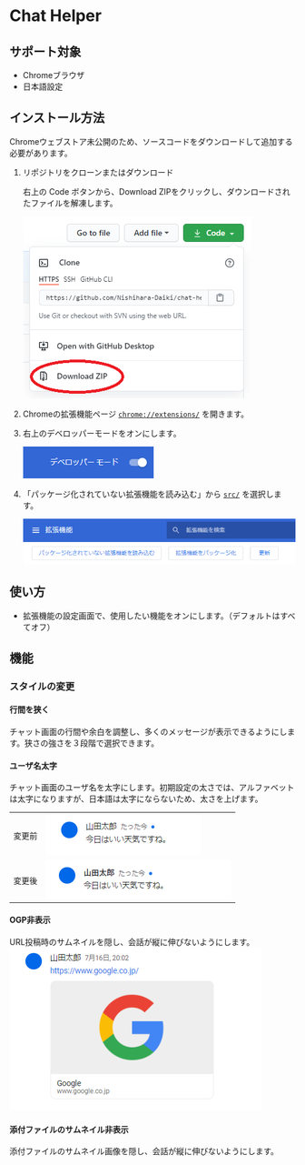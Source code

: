 # Chat Helper

## サポート対象
- Chromeブラウザ
- 日本語設定

## インストール方法

Chromeウェブストア未公開のため、ソースコードをダウンロードして追加する必要があります。

1. リポジトリをクローンまたはダウンロード

	右上の Code ボタンから、Download ZIPをクリックし、ダウンロードされたファイルを解凍します。

	![ダウンロード手順](./docs/images/install-download.png)

1. Chromeの拡張機能ページ [`chrome://extensions/`](chrome://extensions/) を開きます。
1. 右上のデベロッパーモードをオンにします。

	![デベロッパーモード](./docs/images/install-developer-mode.png)

1. 「パッケージ化されていない拡張機能を読み込む」から [`src/`](./src) を選択します。

	![パッケージ化されていない拡張機能を読み込む](./docs/images/install-load.png)


## 使い方

- 拡張機能の設定画面で、使用したい機能をオンにします。（デフォルトはすべてオフ）


## 機能

### スタイルの変更
#### 行間を狭く
チャット画面の行間や余白を調整し、多くのメッセージが表示できるようにします。狭さの強さを３段階で選択できます。

#### ユーザ名太字
チャット画面のユーザ名を太字にします。初期設定の太さでは、アルファベットは太字になりますが、日本語は太字にならないため、太さを上げます。

|  |  |
|--|--|
|変更前|![ユーザ名太字](./docs/images/bold-before.png)|
|変更後|![ユーザ名太字](./docs/images/bold-after.png)|




#### OGP非表示
URL投稿時のサムネイルを隠し、会話が縦に伸びないようにします。
![](./docs/images/ogp-before.png)

#### 添付ファイルのサムネイル非表示
添付ファイルのサムネイル画像を隠し、会話が縦に伸びないようにします。